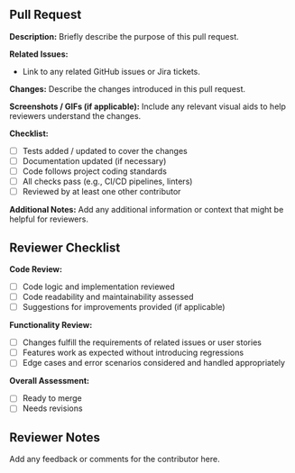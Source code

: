 ## Pull Request

**Description:**
Briefly describe the purpose of this pull request.

**Related Issues:**
- Link to any related GitHub issues or Jira tickets.

**Changes:**
Describe the changes introduced in this pull request.

**Screenshots / GIFs (if applicable):**
Include any relevant visual aids to help reviewers understand the changes.

**Checklist:**
- [ ] Tests added / updated to cover the changes
- [ ] Documentation updated (if necessary)
- [ ] Code follows project coding standards
- [ ] All checks pass (e.g., CI/CD pipelines, linters)
- [ ] Reviewed by at least one other contributor

**Additional Notes:**
Add any additional information or context that might be helpful for reviewers.

## Reviewer Checklist

**Code Review:**
- [ ] Code logic and implementation reviewed
- [ ] Code readability and maintainability assessed
- [ ] Suggestions for improvements provided (if applicable)

**Functionality Review:**
- [ ] Changes fulfill the requirements of related issues or user stories
- [ ] Features work as expected without introducing regressions
- [ ] Edge cases and error scenarios considered and handled appropriately

**Overall Assessment:**
- [ ] Ready to merge
- [ ] Needs revisions

## Reviewer Notes

Add any feedback or comments for the contributor here.
